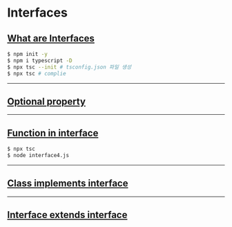 # Interfaces
## [What are Interfaces](https://github.com/dudcks5477/Front_end/blob/master/TypeScript/interfaces/interface1.ts)
```bash
$ npm init -y
$ npm i typescript -D
$ npx tsc --init # tsconfig.json 파일 생성
$ npx tsc # complie
```

----
## [Optional property](https://github.com/dudcks5477/Front_end/blob/master/TypeScript/interfaces/interface2.ts)

----
## [Function in interface](https://github.com/dudcks5477/Front_end/blob/master/TypeScript/interfaces/interface4.ts)
```bash
$ npx tsc
$ node interface4.js
```

----
## [Class implements interface](https://github.com/dudcks5477/Front_end/blob/master/TypeScript/interfaces/interface5.ts)

----
## [Interface extends interface](https://github.com/dudcks5477/Front_end/blob/master/TypeScript/interfaces/interface6.ts)
